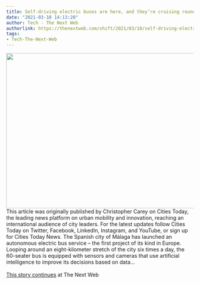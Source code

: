 ```yaml
---
title: Self-driving electric buses are here, and they’re cruising round Málaga
date: "2021-03-10 14:13:20"
author: Tech - The Next Web
authorlink: https://thenextweb.com/shift/2021/03/10/self-driving-electric-buses-malaga-syndication/
tags:
- Tech-The-Next-Web
---
```

<img src="https://cdn0.tnwcdn.com/wp-content/blogs.dir/1/files/2021/03/1-copy-15-796x417.jpg" width="796" height="417"><br />This article was originally published by Christopher Carey on Cities Today, the leading news platform on urban mobility and innovation, reaching an international audience of city leaders. For the latest updates follow Cities Today on Twitter, Facebook, LinkedIn, Instagram, and YouTube, or sign up for Cities Today News. The Spanish city of Málaga has launched an autonomous electric bus service – the first project of its kind in Europe. Looping around an eight-kilometer stretch of the city six times a day, the 60-seater bus is equipped with sensors and cameras that use artificial intelligence to improve its decisions based on data&#8230; <br><br><a href="https://thenextweb.com/shift/2021/03/10/self-driving-electric-buses-malaga-syndication/?utm_source=social&#038;utm_medium=feed&#038;utm_campaign=profeed">This story continues</a> at The Next Web